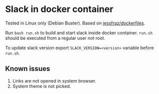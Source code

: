 # Slack in docker container

Tested in Linux only (Debian Buster). Based on [jessfraz/dockerfiles](https://github.com/jessfraz/dockerfiles).

Run `bash run.sh` to build and start slack inside docker container.
`run.sh` should be executed from a regular user not root.

To update slack version export `SLACK_VERSION=<version>` variable before `run.sh`.

## Known issues

1. Links are not opened in system browser.
1. System theme is not picked.

